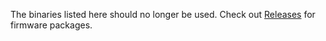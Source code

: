 The binaries listed here should no longer be used. Check out [Releases](https://github.com/prokrypt/campsnap-fun/releases) for firmware packages.
